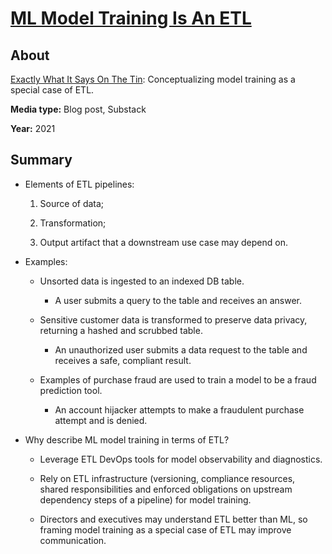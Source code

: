 # [ML Model Training Is An ETL](https://managingml.substack.com/p/ml-model-training-is-an-etl)

## About

[Exactly What It Says On The Tin](https://tvtropes.org/pmwiki/pmwiki.php/Main/ExactlyWhatItSaysOnTheTin): Conceptualizing model training as a special case of ETL.

**Media type:** Blog post, Substack

**Year:** 2021

## Summary

- Elements of ETL pipelines:

    1. Source of data;

    2. Transformation;

    3. Output artifact that a downstream use case may depend on.

- Examples:

    - Unsorted data is ingested to an indexed DB table.

        - A user submits a query to the table and receives an answer.

    - Sensitive customer data is transformed to preserve data privacy, returning a hashed and scrubbed table.

        - An unauthorized user submits a data request to the table and receives a safe, compliant result.

    - Examples of purchase fraud are used to train a model to be a fraud prediction tool.

        - An account hijacker attempts to make a fraudulent purchase attempt and is denied.

- Why describe ML model training in terms of ETL?

    - Leverage ETL DevOps tools for model observability and diagnostics.

    - Rely on ETL infrastructure (versioning, compliance resources, shared responsibilities and enforced obligations on upstream dependency steps of a pipeline) for model training.

    - Directors and executives may understand ETL better than ML, so framing model training as a special case of ETL may improve communication.